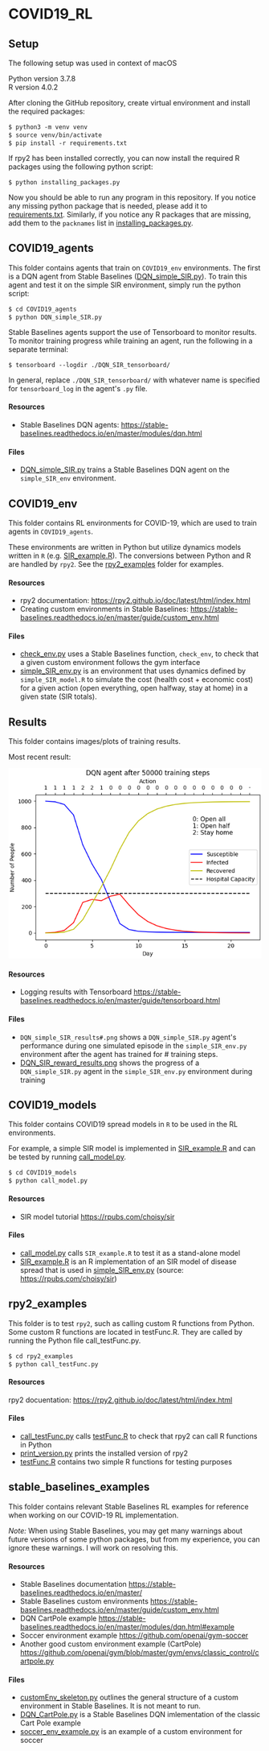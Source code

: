 # COVID19_RL

## Setup
The following setup was used in context of macOS   

Python version 3.7.8   
R version 4.0.2   

After cloning the GitHub repository, create virtual environment and install the
required packages:   
```console
$ python3 -m venv venv
$ source venv/bin/activate
$ pip install -r requirements.txt
```  

If rpy2 has been installed correctly, you can now install the required R
packages using the following python script:
```console
$ python installing_packages.py
```  

Now you should be able to run any program in this repository. If you notice any missing python package that is needed, please add it to [requirements.txt](requirements.txt). Similarly, if you notice any R packages that are missing, add them to the `packnames` list in [installing_packages.py](installing_packages.py).

## COVID19_agents
This folder contains agents that train on `COVID19_env` environments. The first is a DQN agent from Stable Baselines ([DQN_simple_SIR.py](COVID19_agents/DQN_simple_SIR.py)). To train this agent and test it on the simple SIR environment, simply run the python script:
```console
$ cd COVID19_agents
$ python DQN_simple_SIR.py
```   

Stable Baselines agents support the use of Tensorboard to monitor results. To monitor training progress while training an agent, run the following in a separate terminal:
```console
$ tensorboard --logdir ./DQN_SIR_tensorboard/
```  
In general, replace `./DQN_SIR_tensorboard/` with whatever name is specified for `tensorboard_log` in the agent's `.py` file.

#### Resources
- Stable Baselines DQN agents: https://stable-baselines.readthedocs.io/en/master/modules/dqn.html

#### Files
- [DQN_simple_SIR.py](COVID19_agents/DQN_simple_SIR.py) trains a Stable Baselines DQN agent on the `simple_SIR_env` environment.


## COVID19_env
This folder contains RL environments for COVID-19, which are used to train agents in `COVID19_agents`.  

These environments are written in Python but utilize dynamics models written in
`R` (e.g. [SIR_example.R](COVID19_models/SIR_example.R)). The conversions between Python and R are handled by `rpy2`. See the [rpy2_examples](rpy2_examples/) folder for examples.

#### Resources
- rpy2 documentation: https://rpy2.github.io/doc/latest/html/index.html
- Creating custom environments in Stable Baselines: https://stable-baselines.readthedocs.io/en/master/guide/custom_env.html


#### Files
- [check_env.py](COVID19_env/check_env.py) uses a Stable Baselines function, `check_env`, to check that a given custom environment follows the gym interface
- [simple_SIR_env.py](COVID19_env/simple_SIR_env.py) is an environment that uses dynamics defined by `simple_SIR_model.R` to simulate the cost (health cost + economic cost) for a given action (open everything, open halfway, stay at home) in a given state (SIR totals).

## Results
This folder contains images/plots of training results.

Most recent result:

![DQN SIR Results](./Results/DQN_simple_SIR_results50000.png)

#### Resources
- Logging results with Tensorboard https://stable-baselines.readthedocs.io/en/master/guide/tensorboard.html

#### Files
- `DQN_simple_SIR_results#.png` shows a `DQN_simple_SIR.py` agent's performance during one simulated episode in the `simple_SIR_env.py` environment after the agent has trained for # training steps.
- [DQN_SIR_reward_results.png](Results/DQN_SIR_reward_results.png) shows the progress of a `DQN_simple_SIR.py` agent in the `simple_SIR_env.py` environment during training

## COVID19_models
This folder contains COVID19 spread models in `R` to be used in the RL environments.

For example, a simple SIR model is implemented in [SIR_example.R](COVID19_models/SIR_example.R) and can be tested by running [call_model.py](COVID19_models/call_model.py).
```console
$ cd COVID19_models
$ python call_model.py
```
#### Resources
- SIR model tutorial https://rpubs.com/choisy/sir

#### Files
- [call_model.py](COVID19_models/call_model.py) calls `SIR_example.R` to test it as a stand-alone model
- [SIR_example.R](COVID19_models/SIR_example.R) is an R implementation of an SIR model of disease spread that is used in [simple_SIR_env.py](COVID19_env/simple_SIR_env.py) (source: https://rpubs.com/choisy/sir)

## rpy2_examples
This folder is to test `rpy2`, such as calling custom R functions from Python.     
Some custom R functions are located in testFunc.R. They are called by running the Python file call_testFunc.py.
```console
$ cd rpy2_examples
$ python call_testFunc.py
```

#### Resources
rpy2 docuentation: https://rpy2.github.io/doc/latest/html/index.html

#### Files
- [call_testFunc.py](rpy2_examples/call_testFunc.py) calls [testFunc.R](rpy2_examples/testFunc.R) to check that rpy2 can call R functions in Python
- [print_version.py](rpy2_examples/print_version.py) prints the installed version of rpy2
- [testFunc.R](rpy2_examples/testFunc.R) contains two simple R functions for testing purposes

## stable_baselines_examples
This folder contains relevant Stable Baselines RL examples for reference when
working on our COVID-19 RL implementation.  

*Note:* When using Stable Baselines, you may get many warnings about future versions of some python packages, but from my experience, you can ignore these warnings. I will work on resolving this.  

#### Resources
- Stable Baselines documentation https://stable-baselines.readthedocs.io/en/master/  
- Stable Baselines custom environments https://stable-baselines.readthedocs.io/en/master/guide/custom_env.html
- DQN CartPole example https://stable-baselines.readthedocs.io/en/master/modules/dqn.html#example
- Soccer environment example https://github.com/openai/gym-soccer
- Another good custom environment example (CartPole) https://github.com/openai/gym/blob/master/gym/envs/classic_control/cartpole.py


#### Files
- [customEnv_skeleton.py](stable_baselines_examples/customEnv_skeleton.py) outlines the general structure of a custom environment in Stable Baselines. It is not meant to run.
- [DQN_CartPole.py](stable_baselines_examples/DQN_CartPole.py) is a Stable Baselines DQN imlementation of the classic Cart Pole example
- [soccer_env_example.py](stable_baselines_examples/soccer_env_example.py) is an example of a custom environment for soccer
